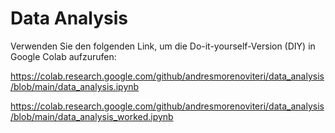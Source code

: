 # Data Analysis
Verwenden Sie den folgenden Link, um die Do-it-yourself-Version (DIY) in Google Colab aufzurufen:

https://colab.research.google.com/github/andresmorenoviteri/data_analysis/blob/main/data_analysis.ipynb


https://colab.research.google.com/github/andresmorenoviteri/data_analysis/blob/main/data_analysis_worked.ipynb
